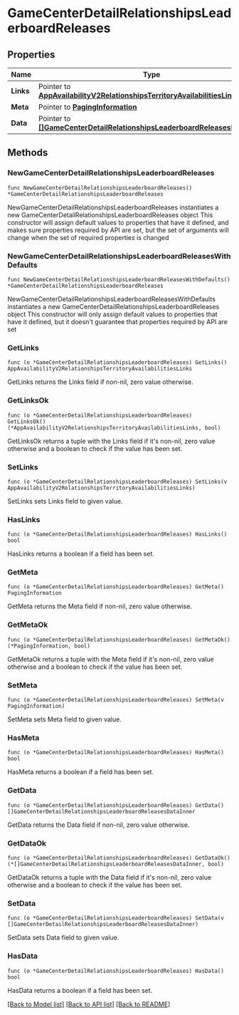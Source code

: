 # GameCenterDetailRelationshipsLeaderboardReleases

## Properties

Name | Type | Description | Notes
------------ | ------------- | ------------- | -------------
**Links** | Pointer to [**AppAvailabilityV2RelationshipsTerritoryAvailabilitiesLinks**](AppAvailabilityV2RelationshipsTerritoryAvailabilitiesLinks.md) |  | [optional] 
**Meta** | Pointer to [**PagingInformation**](PagingInformation.md) |  | [optional] 
**Data** | Pointer to [**[]GameCenterDetailRelationshipsLeaderboardReleasesDataInner**](GameCenterDetailRelationshipsLeaderboardReleasesDataInner.md) |  | [optional] 

## Methods

### NewGameCenterDetailRelationshipsLeaderboardReleases

`func NewGameCenterDetailRelationshipsLeaderboardReleases() *GameCenterDetailRelationshipsLeaderboardReleases`

NewGameCenterDetailRelationshipsLeaderboardReleases instantiates a new GameCenterDetailRelationshipsLeaderboardReleases object
This constructor will assign default values to properties that have it defined,
and makes sure properties required by API are set, but the set of arguments
will change when the set of required properties is changed

### NewGameCenterDetailRelationshipsLeaderboardReleasesWithDefaults

`func NewGameCenterDetailRelationshipsLeaderboardReleasesWithDefaults() *GameCenterDetailRelationshipsLeaderboardReleases`

NewGameCenterDetailRelationshipsLeaderboardReleasesWithDefaults instantiates a new GameCenterDetailRelationshipsLeaderboardReleases object
This constructor will only assign default values to properties that have it defined,
but it doesn't guarantee that properties required by API are set

### GetLinks

`func (o *GameCenterDetailRelationshipsLeaderboardReleases) GetLinks() AppAvailabilityV2RelationshipsTerritoryAvailabilitiesLinks`

GetLinks returns the Links field if non-nil, zero value otherwise.

### GetLinksOk

`func (o *GameCenterDetailRelationshipsLeaderboardReleases) GetLinksOk() (*AppAvailabilityV2RelationshipsTerritoryAvailabilitiesLinks, bool)`

GetLinksOk returns a tuple with the Links field if it's non-nil, zero value otherwise
and a boolean to check if the value has been set.

### SetLinks

`func (o *GameCenterDetailRelationshipsLeaderboardReleases) SetLinks(v AppAvailabilityV2RelationshipsTerritoryAvailabilitiesLinks)`

SetLinks sets Links field to given value.

### HasLinks

`func (o *GameCenterDetailRelationshipsLeaderboardReleases) HasLinks() bool`

HasLinks returns a boolean if a field has been set.

### GetMeta

`func (o *GameCenterDetailRelationshipsLeaderboardReleases) GetMeta() PagingInformation`

GetMeta returns the Meta field if non-nil, zero value otherwise.

### GetMetaOk

`func (o *GameCenterDetailRelationshipsLeaderboardReleases) GetMetaOk() (*PagingInformation, bool)`

GetMetaOk returns a tuple with the Meta field if it's non-nil, zero value otherwise
and a boolean to check if the value has been set.

### SetMeta

`func (o *GameCenterDetailRelationshipsLeaderboardReleases) SetMeta(v PagingInformation)`

SetMeta sets Meta field to given value.

### HasMeta

`func (o *GameCenterDetailRelationshipsLeaderboardReleases) HasMeta() bool`

HasMeta returns a boolean if a field has been set.

### GetData

`func (o *GameCenterDetailRelationshipsLeaderboardReleases) GetData() []GameCenterDetailRelationshipsLeaderboardReleasesDataInner`

GetData returns the Data field if non-nil, zero value otherwise.

### GetDataOk

`func (o *GameCenterDetailRelationshipsLeaderboardReleases) GetDataOk() (*[]GameCenterDetailRelationshipsLeaderboardReleasesDataInner, bool)`

GetDataOk returns a tuple with the Data field if it's non-nil, zero value otherwise
and a boolean to check if the value has been set.

### SetData

`func (o *GameCenterDetailRelationshipsLeaderboardReleases) SetData(v []GameCenterDetailRelationshipsLeaderboardReleasesDataInner)`

SetData sets Data field to given value.

### HasData

`func (o *GameCenterDetailRelationshipsLeaderboardReleases) HasData() bool`

HasData returns a boolean if a field has been set.


[[Back to Model list]](../README.md#documentation-for-models) [[Back to API list]](../README.md#documentation-for-api-endpoints) [[Back to README]](../README.md)


